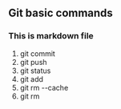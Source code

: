 ## Git basic commands
### This is markdown file
1. git commit
2. git push
3. git status
4. git add
5. git rm --cache
6. git rm

